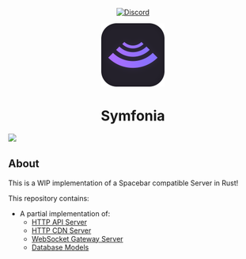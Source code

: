 <div align="center">

[![Discord]][Discord-invite]
  
</div>

<p align="center">
  
  <img width="128" src="https://raw.githubusercontent.com/polyphony-chat/design/main/branding/polyphony-symfonia-transparent-8bit.png" />
  <h1 align="center">Symfonia</h1>
</p>


<p>
  <img src="https://img.shields.io/static/v1?label=Status&message=Early%20Development&color=blue">
</p>

## About

This is a WIP implementation of a Spacebar compatible Server in Rust!

This repository contains:
- A partial implementation of:
    - [HTTP API Server](/src/api)
    - [HTTP CDN Server](/src/cdn)
    - [WebSocket Gateway Server](/src/gateway)
    - [Database Models](/src/database)

[Discord]: https://dcbadge.vercel.app/api/server/m3FpcapGDD?style=flat
[Discord-invite]: https://discord.com/invite/m3FpcapGDD
